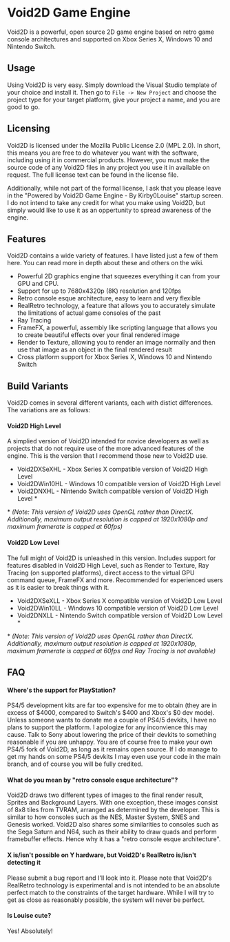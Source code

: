 # Void2D Game Engine


Void2D is a powerful, open source 2D game engine based on retro game console architectures and supported on Xbox Series X, Windows 10 and Nintendo Switch.

## Usage

Using Void2D is very easy.  Simply download the Visual Studio template of your choice and install it.  Then go to `File -> New Project` and choose the project type for your target platform, give your project a name, and you are good to go.

## Licensing

Void2D is licensed under the Mozilla Public License 2.0 (MPL 2.0).  In short, this means you are free to do whatever you want with the software, including using it in commercial products.  However, you must make the source code of any Void2D files  in any project you use it in available on request.  The full license text can be found in the license file.

Additionally, while not part of the formal license, I ask that you please leave in the "Powered by Void2D Game Engine - By Kirby0Louise" startup screen.  I do not intend to take any credit for what you make using Void2D, but simply would like to use it as an oppertunity to spread awareness of the engine.

## Features

Void2D contains a wide variety of features.  I have listed just a few of them here.  You can read more in depth about these and others on the wiki.

- Powerful 2D graphics engine that squeezes everything it can from your GPU and CPU.
- Support for up to 7680x4320p (8K) resolution and 120fps
- Retro console esque architecture, easy to learn and very flexible
- RealRetro technology, a feature that allows you to accurately simulate the limitations of actual game consoles of the past
- Ray Tracing
- FrameFX, a powerful, assembly like scripting language that allows you to create beautiful effects over your final rendered image
- Render to Texture, allowing you to render an image normally and then use that image as an object in the final rendered result
- Cross platform support for Xbox Series X, Windows 10 and Nintendo Switch

## Build Variants

Void2D comes in several different variants, each with distict differences.  The variations are as follows:

#### Void2D High Level

A simplied version of Void2D intended for novice developers as well as projects that do not require use of the more advanced features of the engine.  This is the version that I recommend those new to Void2D use.

- Void2DXSeXHL - Xbox Series X compatible version of Void2D High Level
- Void2DWin10HL - Windows 10 compatible version of Void2D High Level
- Void2DNXHL - Nintendo Switch compatible version of Void2D High Level \*

\* *(Note:  This version of Void2D uses OpenGL rather than DirectX.  Additionally, maximum output resolution is capped at 1920x1080p and maximum framerate is capped at 60fps)*

#### Void2D Low Level

The full might of Void2D is unleashed in this version.  Includes support for features disabled in Void2D High Level, such as Render to Texture, Ray Tracing (on supported platforms), direct access to the virtual GPU command queue, FrameFX and more.  Recommended for experienced users as it is easier to break things with it.

- Void2DXSeXLL - Xbox Series X compatible version of Void2D Low Level
- Void2DWin10LL - Windows 10 compatible version of Void2D Low Level
- Void2DNXLL - Nintendo Switch compatible version of Void2D Low Level \*

\* *(Note:  This version of Void2D uses OpenGL rather than DirectX.  Additionally, maximum output resolution is capped at 1920x1080p, maximum framerate is capped at 60fps and Ray Tracing is not available)*


## FAQ

#### Where's the support for PlayStation?

PS4/5 development kits are far too expensive for me to obtain (they are in excess of $4000, compared to Switch's $400 and Xbox's $0 dev mode).  Unless someone wants to donate me a couple of PS4/5 devkits, I have no plans to support the platform.  I apologize for any inconvience this may cause.  Talk to Sony about lowering the price of their devkits to something reasonable if you are unhappy.  You are of course free to make your own PS4/5 fork of Void2D, as long as it remains open source.  If I do manage to get my hands on some PS4/5 devkits I may even use your code in the main branch, and of course you will be fully credited.

#### What do you mean by "retro console esque architecture"?

Void2D draws two different types of images to the final render result, Sprites and Background Layers.  With one exception, these images consist of 8x8 tiles from TVRAM, arranged as determined by the developer.  This is similar to how consoles such as the NES, Master System, SNES and Genesis worked.  Void2D also shares some similarities to consoles such as the Sega Saturn and N64, such as their ability to draw quads and perform framebuffer effects.  Hence why it has a "retro console esque architecture".

#### X is/isn't possible on Y hardware, but Void2D's RealRetro is/isn't detecting it

Please submit a bug report and I'll look into it.  Please note that Void2D's RealRetro technology is experimental and is not intended to be an absolute perfect match to the constraints of the target hardware.  While I will try to get as close as reasonably possible, the system will never be perfect.

#### Is Louise cute?

Yes!  Absolutely!
